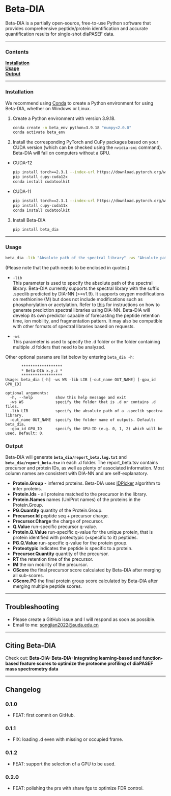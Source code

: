 # Beta-DIA

Beta-DIA is a partially open-source, free-to-use Python software that provides comprehensive peptide/protein identification and accurate quantification results for single-shot diaPASEF data.

---
### Contents
**[Installation](#installation)**<br>
**[Usage](#usage)**<br>
**[Output](#output)**<br>

---
### Installation

We recommend using [Conda](https://www.anaconda.com/) to create a Python environment for using Beta-DIA, whether on Windows or Linux.

1. Create a Python environment with version 3.9.18.
    ```bash
    conda create -n beta_env python=3.9.18 "numpy<2.0.0"
    conda activate beta_env
    ```

2. Install the corresponding PyTorch and CuPy packages based on your CUDA version (which can be checked using the `nvidia-smi` command). Beta-DIA will fail on computers without a GPU.
  - CUDA-12
    ```bash
    pip install torch==2.3.1 --index-url https://download.pytorch.org/whl/cu121
    pip install cupy-cuda12x
    conda install cudatoolkit
    ```
  - CUDA-11
    ```bash
    pip install torch==2.3.1 --index-url https://download.pytorch.org/whl/cu118
    pip install cupy-cuda11x
    conda install cudatoolkit
    ```

3. Install Beta-DIA
    ```bash
    pip install beta_dia
    ```
   
---
### Usage
```bash
beta_dia -lib "Absolute path of the spectral library" -ws "Absolute path of the .d folder or a folder containing multiple .d folders"
```
(Please note that the path needs to be enclosed in quotes.)

- `-lib`<br>
This parameter is used to specify the absolute path of the spectral library.
Beta-DIA currently supports the spectral library with the suffix .speclib predicted by DIA-NN (>=v1.9). 
It supports oxygen modifications on methionine (M) but does not include modifications such as phosphorylation or acetylation. 
Refer to [this](https://github.com/vdemichev/DiaNN) for instructions on how to generate prediction spectral libraries using DIA-NN. 
Beta-DIA will develop its own predictor capable of forecasting the peptide retention time, ion mobility, and fragmentation pattern. 
It may also be compatible with other formats of spectral libraries based on requests.

- `-ws`<br>
This parameter is used to specify the .d folder or the folder containing multiple .d folders that need to be analyzed.

Other optional params are list below by entering `beta_dia -h`:
```
       ******************
       * Beta-DIA x.y.z *
       ******************
Usage: beta_dia [-h] -ws WS -lib LIB [-out_name OUT_NAME] [-gpu_id GPU_ID]

optional arguments:
  -h, --help          show this help message and exit
  -ws WS              specify the folder that is .d or contains .d files.
  -lib LIB            specify the absolute path of a .speclib spectra library.
  -out_name OUT_NAME  specify the folder name of outputs. Default: beta_dia.
  -gpu_id GPU_ID      specify the GPU-ID (e.g. 0, 1, 2) which will be used. Default: 0.
```

### Output
Beta-DIA will generate **`beta_dia/report_beta.log.txt`** and **`beta_dia/report_beta.tsv`** in each .d folder. 
The report_beta.tsv contains precursor and protein IDs, as well as plenty of associated information. 
Most column names are consistent with DIA-NN and are self-explanatory.

* **Protein.Group** - inferred proteins. Beta-DIA uses [IDPicker](https://pubs.acs.org/doi/abs/10.1021/pr070230d) algorithm to infer proteins. 
* **Protein.Ids** - all proteins matched to the precursor in the library.
* **Protein.Names** names (UniProt names) of the proteins in the Protein.Group.
* **PG.Quantity** quantity of the Protein.Group.
* **Precursor.Id** peptide seq + precursor charge.
* **Precursor.Charge** the charge of precursor.
* **Q.Value** run-specific precursor q-value.
* **Protein.Q.Value** run-specific q-value for the unique protein, that is protein identified with proteotypic (=specific to it) peptides.
* **PG.Q.Value** run-specific q-value for the protein group.
* **Proteotypic** indicates the peptide is specific to a protein.
* **Precursor.Quantity** quantity of the precursor.
* **RT** the retention time of the precursor.
* **IM** the ion mobility of the precursor.
* **CScore** the final precursor score calculated by Beta-DIA after merging all sub-scores.
* **CScore.PG** the final protein group score calculated by Beta-DIA after merging multiple peptide scores.

---
## Troubleshooting
- Please create a GitHub issue and I will respond as soon as possible.
- Email to me: songjian2022@suda.edu.cn

---
## Citing Beta-DIA

Check out: **Beta-DIA: Beta-DIA: Integrating learning-based and function-based feature scores to
optimize the proteome profiling of diaPASEF mass spectrometry data**

---
## Changelog

### 0.1.0
  * FEAT: first commit on GitHub.
### 0.1.1
  * FIX: loading .d even with missing or occupied frame.
### 0.1.2
  * FEAT: support the selection of a GPU to be used.
### 0.2.0
  * FEAT: polishing the prs with share fgs to optimize FDR control.

